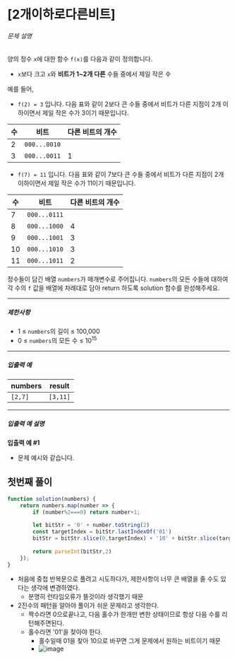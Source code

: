 # [2개이하로다른비트]

[](https://school.programmers.co.kr/learn/courses/30/lessons/77885)

###### 문제 설명

양의 정수 `x`에 대한 함수 `f(x)`를 다음과 같이 정의합니다.

-   `x`보다 크고 `x`와 **비트가 1~2개 다른** 수들 중에서 제일 작은 수

예를 들어,

-   `f(2) = 3` 입니다. 다음 표와 같이 2보다 큰 수들 중에서 비트가 다른 지점이 2개 이하이면서 제일 작은 수가 3이기 때문입니다.

| 수 | 비트 | 다른 비트의 개수 |
| --- | --- | --- |
| 2 | `000...0010` |  |
| 3 | `000...0011` | 1 |

-   `f(7) = 11` 입니다. 다음 표와 같이 7보다 큰 수들 중에서 비트가 다른 지점이 2개 이하이면서 제일 작은 수가 11이기 때문입니다.

| 수 | 비트 | 다른 비트의 개수 |
| --- | --- | --- |
| 7 | `000...0111` |  |
| 8 | `000...1000` | 4 |
| 9 | `000...1001` | 3 |
| 10 | `000...1010` | 3 |
| 11 | `000...1011` | 2 |

정수들이 담긴 배열 `numbers`가 매개변수로 주어집니다. `numbers`의 모든 수들에 대하여 각 수의 `f` 값을 배열에 차례대로 담아 return 하도록 solution 함수를 완성해주세요.

___

##### 제한사항

-   1 ≤ `numbers`의 길이 ≤ 100,000
-   0 ≤ `numbers`의 모든 수 ≤ 10<sup>15</sup>

___

##### 입출력 예

| numbers | result |
| --- | --- |
| `[2,7]` | `[3,11]` |

___

##### 입출력 예 설명

**입출력 예 #1**

-   문제 예시와 같습니다.

## 첫번째 풀이

```javascript
function solution(numbers) {
    return numbers.map(number => {
        if (number%2===0) return number+1;
        
        let bitStr = '0' + number.toString(2)
        const targetIndex = bitStr.lastIndexOf('01')
        bitStr = bitStr.slice(0,targetIndex) + '10' + bitStr.slice(targetIndex+2, bitStr.length)
        
        return parseInt(bitStr,2)
    });
}
```
- 처음에 중첩 반복문으로 풀려고 시도하다가, 제한사항이 너무 큰 배열을 줄 수도 있다는 생각에 변경하였다.
    - 분명히 런타임오류가 뜰것이라 생각했기 때문
- 2진수의 패턴을 알아야 풀이가 쉬운 문제라고 생각한다.
    - 짝수라면 0으로끝나고, 다음 홀수가 한개만 변한 상태이므로 항상 다음 수를 리턴해주면된다.
    - 홀수라면 '01'을 찾아야 한다.
        - 홀수일때 01을 찾아 10으로 바꾸면 그게 문제에서 원하는 비트이기 때문
        - ![image](https://github.com/user-attachments/assets/756a91f8-e345-4405-90d0-cfe665e7a968)